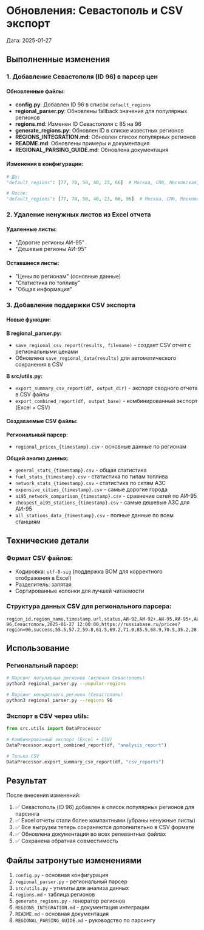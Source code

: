# Обновления: Севастополь и CSV экспорт

Дата: 2025-01-27

## Выполненные изменения

### 1. Добавление Севастополя (ID 96) в парсер цен

#### Обновленные файлы:
- **config.py**: Добавлен ID 96 в список `default_regions`
- **regional_parser.py**: Обновлены fallback значения для популярных регионов
- **regions.md**: Изменен ID Севастополя с 85 на 96
- **generate_regions.py**: Обновлен ID в списке известных регионов
- **REGIONS_INTEGRATION.md**: Обновлен список популярных регионов
- **README.md**: Обновлены примеры и документация
- **REGIONAL_PARSING_GUIDE.md**: Обновлена документация

#### Изменения в конфигурации:
```python
# До:
"default_regions": [77, 78, 50, 40, 23, 66]  # Москва, СПб, Московская, Курская, Краснодар, Свердловская

# После:
"default_regions": [77, 78, 50, 40, 23, 66, 96]  # Москва, СПб, Московская, Курская, Краснодар, Свердловская, Севастополь
```

### 2. Удаление ненужных листов из Excel отчета

#### Удаленные листы:
- "Дорогие регионы АИ-95"
- "Дешевые регионы АИ-95"

#### Оставшиеся листы:
- "Цены по регионам" (основные данные)
- "Статистика по топливу"
- "Общая информация"

### 3. Добавление поддержки CSV экспорта

#### Новые функции:

**В regional_parser.py:**
- `save_regional_csv_report(results, filename)` - создает CSV отчет с региональными ценами
- Обновлена `save_regional_data(results)` для автоматического сохранения в CSV

**В src/utils.py:**
- `export_summary_csv_report(df, output_dir)` - экспорт сводного отчета в CSV файлы
- `export_combined_report(df, output_base)` - комбинированный экспорт (Excel + CSV)

#### Создаваемые CSV файлы:

**Региональный парсер:**
- `regional_prices_{timestamp}.csv` - основные данные по регионам

**Общий анализ данных:**
- `general_stats_{timestamp}.csv` - общая статистика
- `fuel_stats_{timestamp}.csv` - статистика по типам топлива
- `network_stats_{timestamp}.csv` - статистика по сетям АЗС
- `expensive_cities_{timestamp}.csv` - самые дорогие города
- `ai95_network_comparison_{timestamp}.csv` - сравнение сетей по АИ-95
- `cheapest_ai95_stations_{timestamp}.csv` - самые дешевые АЗС для АИ-95
- `all_stations_data_{timestamp}.csv` - полные данные по всем станциям

## Технические детали

### Формат CSV файлов:
- Кодировка: `utf-8-sig` (поддержка BOM для корректного отображения в Excel)
- Разделитель: запятая
- Сортированные колонки для лучшей читаемости

### Структура данных CSV для регионального парсера:
```csv
region_id,region_name,timestamp,url,status,АИ-92,АИ-92+,АИ-95,АИ-95+,АИ-98,АИ-98+,АИ-100,ДТ,ДТ+,Газ,Пропан
96,Севастополь,2025-01-27 12:00:00,https://russiabase.ru/prices?region=96,success,55.5,57.2,59.8,61.5,69.2,71.0,85.5,68.9,70.5,35.2,28.5
```

## Использование

### Региональный парсер:
```bash
# Парсинг популярных регионов (включая Севастополь)
python3 regional_parser.py --popular-regions

# Парсинг конкретного региона (Севастополь)
python3 regional_parser.py --regions 96
```

### Экспорт в CSV через utils:
```python
from src.utils import DataProcessor

# Комбинированный экспорт (Excel + CSV)
DataProcessor.export_combined_report(df, "analysis_report")

# Только CSV
DataProcessor.export_summary_csv_report(df, "csv_reports")
```

## Результат

После внесения изменений:
1. ✅ Севастополь (ID 96) добавлен в список популярных регионов для парсинга
2. ✅ Excel отчеты стали более компактными (убраны ненужные листы)
3. ✅ Все выгрузки теперь сохраняются дополнительно в CSV формате
4. ✅ Обновлена документация во всех релевантных файлах
5. ✅ Сохранена обратная совместимость

## Файлы затронутые изменениями

1. `config.py` - основная конфигурация
2. `regional_parser.py` - региональный парсер
3. `src/utils.py` - утилиты для анализа данных
4. `regions.md` - таблица регионов
5. `generate_regions.py` - генератор регионов
6. `REGIONS_INTEGRATION.md` - документация интеграции
7. `README.md` - основная документация
8. `REGIONAL_PARSING_GUIDE.md` - руководство по парсингу